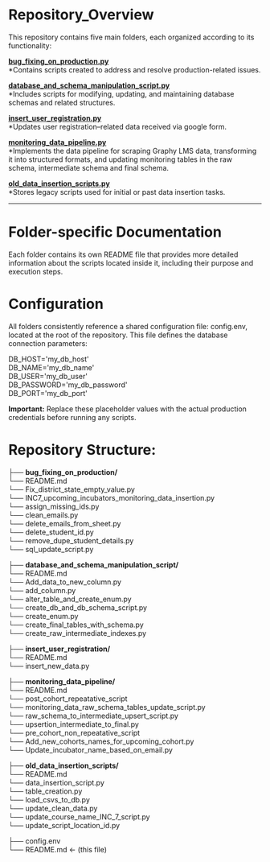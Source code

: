 # Repository_Overview

This repository contains five main folders, each organized according to its functionality:

**[bug\_fixing\_on\_production.py](https://github.com/VigyanShaala-Tech/deployment_scripts/tree/main/bug_fixing_on_production)**  
   *Contains scripts created to address and resolve production-related issues.

**[database\_and\_schema\_manipulation\_script.py](https://github.com/VigyanShaala-Tech/deployment_scripts/tree/main/database_and_schema_manipulation_script)**  
   *Includes scripts for modifying, updating, and maintaining database schemas and related structures.

**[insert\_user\_registration.py](https://github.com/VigyanShaala-Tech/deployment_scripts/tree/main/insert_user_registration)**  
   *Updates user registration–related data received via google form.

**[monitoring\_data\_pipeline.py](https://github.com/VigyanShaala-Tech/deployment_scripts/tree/main/monitoring_data_pipeline)**  
   *Implements the data pipeline for scraping Graphy LMS data, transforming it into structured formats, and updating monitoring tables in the raw schema, intermediate schema and final schema.

**[old\_data\_insertion\_scripts.py](https://github.com/VigyanShaala-Tech/deployment_scripts/tree/main/old_data_insertion_scripts)**  
   *Stores legacy scripts used for initial or past data insertion tasks.

---

# Folder-specific Documentation

Each folder contains its own README file that provides more detailed information about the scripts located inside it, including their purpose and execution steps.


# Configuration

All folders consistently reference a shared configuration file: config.env, located at the root of the repository. This file defines the database connection parameters:

DB_HOST='my_db_host'  
DB_NAME='my_db_name'  
DB_USER='my_db_user'  
DB_PASSWORD='my_db_password'  
DB_PORT='my_db_port'  

**Important:** Replace these placeholder values with the actual production credentials before running any scripts.

# Repository Structure:

├── **bug_fixing_on_production/**  
   └── README.md  
   └── Fix_district_state_empty_value.py  
   └── INC7_upcoming_incubators_monitoring_data_insertion.py  
   └── assign_missing_ids.py  
   └── clean_emails.py  
   └── delete_emails_from_sheet.py  
   └── delete_student_id.py  
   └── remove_dupe_student_details.py  
   └── sql_update_script.py  
    
├── **database_and_schema_manipulation_script/**  
   └── README.md  
   └── Add_data_to_new_column.py  
   └── add_column.py  
   └── alter_table_and_create_enum.py  
   └── create_db_and_db_schema_script.py  
   └── create_enum.py  
   └── create_final_tables_with_schema.py  
   └── create_raw_intermediate_indexes.py  
    
├── **insert_user_registration/**  
   └── README.md  
   └── insert_new_data.py  
    
├── **monitoring_data_pipeline/**  
   └── README.md  
   └── post_cohort_repeatative_script  
      └── monitoring_data_raw_schema_tables_update_script.py  
      └── raw_schema_to_intermediate_upsert_script.py  
      └── upsertion_intermediate_to_final.py  
   └── pre_cohort_non_repeatative_script  
      └── Add_new_cohorts_names_for_upcoming_cohort.py  
      └── Update_incubator_name_based_on_email.py  
    
├── **old_data_insertion_scripts/**  
   └── README.md  
   └── data_insertion_script.py  
   └── table_creation.py  
   └── load_csvs_to_db.py  
   └── update_clean_data.py  
   └── update_course_name_INC_7_script.py  
   └── update_script_location_id.py  
    
├── config.env  
└── README.md   ← (this file)
